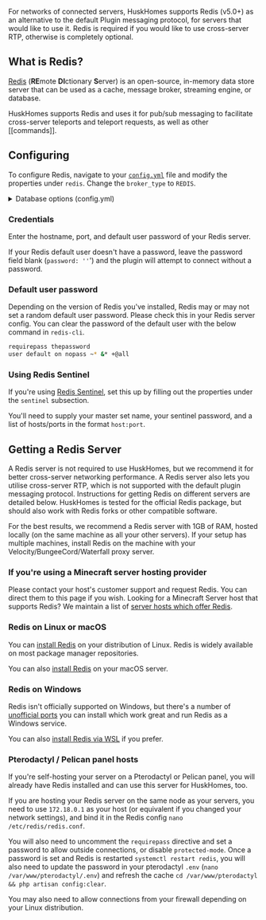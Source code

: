 For networks of connected servers, HuskHomes supports Redis (v5.0+) as an alternative to the default Plugin messaging protocol, for servers that would like to use it. Redis is required if you would like to use cross-server RTP, otherwise is completely optional.

## What is Redis?
[Redis](http://redis.io/) (**RE**mote **DI**ctionary **S**erver) is an open-source, in-memory data store server that can be used as a cache, message broker, streaming engine, or database.

HuskHomes supports Redis and uses it for pub/sub messaging to facilitate cross-server teleports and teleport requests, as well as other [[commands]].

## Configuring
To configure Redis, navigate to your [`config.yml`](Config-Files) file and modify the properties under `redis`. Change the `broker_type` to `REDIS`.

<details>
<summary>Database options (config.yml)</summary>

```yaml
# Type of network message broker to ues for cross-server networking (PLUGIN_MESSAGE or REDIS)
broker_type: REDIS
# Settings for if you're using REDIS as your message broker
redis:
  host: localhost
  port: 6379
  # Password for your Redis server. Leave blank if you're not using a password.
  password: ''
  use_ssl: false
  # Settings for if you're using Redis Sentinels.
  # If you're not sure what this is, please ignore this section.
  sentinel:
    master_name: ''
    # List of host:port pairs
    nodes: []
    password: ''
```
</details>


### Credentials
Enter the hostname, port, and default user password of your Redis server.

If your Redis default user doesn't have a password, leave the password field blank (`password: ''`') and the plugin will attempt to connect without a password.

### Default user password
Depending on the version of Redis you've installed, Redis may or may not set a random default user password. Please check this in your Redis server config. You can clear the password of the default user with the below command in `redis-cli`.

```bash
requirepass thepassword
user default on nopass ~* &* +@all
```

### Using Redis Sentinel
If you're using [Redis Sentinel](https://redis.io/docs/latest/operate/oss_and_stack/management/sentinel/), set this up by filling out the properties under the `sentinel` subsection.

You'll need to supply your master set name, your sentinel password, and a list of hosts/ports in the format `host:port`.

## Getting a Redis Server
A Redis server is not required to use HuskHomes, but we recommend it for better cross-server networking performance. A Redis server also lets you utilise cross-server RTP, which is not supported with the default plugin messaging protocol. Instructions for getting Redis on different servers are detailed below. HuskHomes is tested for the official Redis package, but should also work with Redis forks or other compatible software.

For the best results, we recommend a Redis server with 1GB of RAM, hosted locally (on the same machine as all your other servers). If your setup has multiple machines, install Redis on the machine with your Velocity/BungeeCord/Waterfall proxy server.

### If you're using a Minecraft server hosting provider
Please contact your host's customer support and request Redis. You can direct them to this page if you wish. Looking for a Minecraft Server host that supports Redis? We maintain a list of [server hosts which offer Redis](https://william278.net/docs/website/redis-hosts).

### Redis on Linux or macOS
You can [install Redis](https://redis.io/docs/latest/operate/oss_and_stack/install/install-redis/install-redis-on-linux/) on your distribution of Linux. Redis is widely available on most package manager repositories.

You can also [install Redis](https://redis.io/docs/latest/operate/oss_and_stack/install/install-redis/install-redis-on-mac-os/) on your macOS server.

### Redis on Windows
Redis isn't officially supported on Windows, but there's a number of [unofficial ports](https://github.com/tporadowski/redis/releases) you can install which work great and run Redis as a Windows service.

You can also [install Redis via WSL](https://redis.io/docs/latest/operate/oss_and_stack/install/install-redis/install-redis-on-windows/) if you prefer.

### Pterodactyl / Pelican panel hosts
If you're self-hosting your server on a Pterodactyl or Pelican panel, you will already have Redis installed and can use this server for HuskHomes, too.

If you are hosting your Redis server on the same node as your servers, you need to use `172.18.0.1` as your host (or equivalent if you changed your network settings), and bind it in the Redis config `nano /etc/redis/redis.conf`.

You will also need to uncomment the `requirepass` directive and set a password to allow outside connections, or disable `protected-mode`. Once a password is set and Redis is restarted `systemctl restart redis`, you will also need to update the password in your pterodactyl `.env` (`nano /var/www/pterodactyl/.env`) and refresh the cache `cd /var/www/pterodactyl && php artisan config:clear`.

You may also need to allow connections from your firewall depending on your Linux distribution.